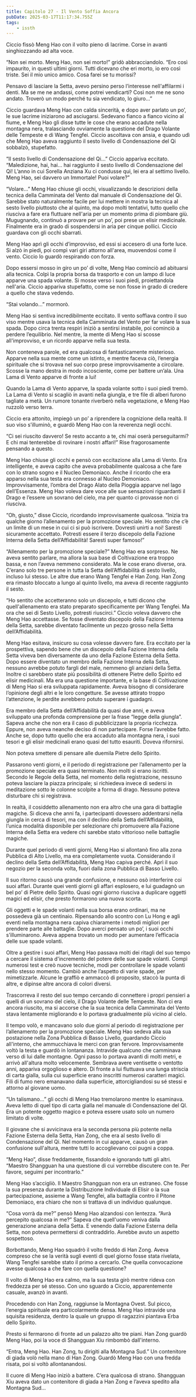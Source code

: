 ```yaml
---
title: Capitolo 27 - Il Vento Soffia Ancora
pubDate: 2025-03-17T11:17:34.755Z
tags:
    - issth
---
```



Ciccio fissò Meng Hao con il volto pieno di lacrime. Corse in avanti singhiozzando ad alta voce.


“Non sei morto. Meng Hao, non sei morto!” gridò abbracciandolo. “Ero così impaurito, in questi ultimi giorni. Tutti dicevano che eri morto, io ero così triste. Sei il mio unico amico. Cosa farei se tu morissi?


Pensavo di lasciare la Setta, avevo persino perso l’interesse nell'affilarmi i denti. Ma se me ne andassi, come potrei vendicarti? Così non me ne sono andato. Troverò un modo perché tu sia vendicato, lo giuro…”


Ciccio guardava Meng Hao con calda sincerità, e dopo aver parlato un po’, le sue lacrime iniziarono ad asciugarsi. Sedevano fianco a fianco vicino al fiume, e Meng Hao gli disse tutte le cose che erano accadute nella montagna nera, tralasciando ovviamente la questione del Drago Volante delle Tempeste e di Wang Tengfei. Ciccio ascoltava con ansia, e quando udì che Meng Hao aveva raggiunto il sesto livello di Condensazione del Qi sobbalzò, stupefatto.


“Il sesto livello di Condensazione del Qi…” Ciccio appariva eccitato. “Maledizione, hai, hai… hai raggiunto il sesto livello di Condensazione del Qi! L’anno in cui Sorella Anziana Xu ci condusse qui, lei era al settimo livello. Meng Hao, sei davvero un Immortale! Puoi volare?”


“Volare…” Meng Hao chiuse gli occhi, visualizzando le descrizioni della tecnica della Camminata del Vento dal manuale di Condensazione del Qi. Sarebbe stato naturalmente facile per lui mettere in mostra la tecnica al sesto livello piuttosto che al quinto, ma dopo molti tentativi, tutto quello che riusciva a fare era fluttuare nell'aria per un momento prima di piombare giù. Mugugnando, continuò a provare per un po’, poi prese un elisir medicinale. Finalmente era in grado di sospendersi in aria per cinque pollici. Ciccio guardava con gli occhi sbarrati.


Meng Hao aprì gli occhi d’improvviso, ed essi si accesero di una forte luce. Si alzò in piedi, poi compì vari giri attorno all'area, muovendosi come il vento. Ciccio lo guardò respirando con forza.


Dopo essersi mosso in giro un po’ di volte, Meng Hao cominciò ad abituarsi alla tecnica. Colpì la propria borsa da trasporto e con un lampo di luce apparve una spada volante. Si mosse verso i suoi piedi, proiettandola nell'aria. Ciccio appariva stupefatto, come se non fosse in grado di credere a quello che stava vedendo.


“Stai volando…” mormorò.


Meng Hao si sentiva incredibilmente eccitato. Il vento soffiava contro il suo viso mentre usava la tecnica della Camminata del Vento per far volare la sua spada. Dopo circa trenta respiri iniziò a sentirsi instabile, poi cominciò a perdere l’equilibrio. Nel mentre, la mente di Meng Hao si scosse all'improvviso, e un ricordo apparve nella sua testa.


Non conteneva parole, ed era qualcosa di fantasticamente misterioso. Apparve nella sua mente come un istinto, e mentre faceva ciò, l’energia spirituale che si trovava nel suo corpo prese improvvisamente a circolare. Scosse la mano destra in modo incosciente, come per battere un’ala. Una Lama di Vento apparve di fronte a lui!


Quando la Lama di Vento apparve, la spada volante sotto i suoi piedi tremò. La Lama di Vento si scagliò in avanti nella giungla, e tre file di alberi furono tagliate a metà. Un rumore tonante riverberò nella vegetazione, e Meng Hao ruzzolò verso terra.


Ciccio era attonito, impiegò un po’ a riprendere la cognizione della realtà. Il suo viso s’illuminò, e guardò Meng Hao con la reverenza negli occhi.


“Ci sei riuscito davvero! Se resto accanto a te, chi mai oserà perseguitarmi? E chi mai tenterebbe di rovinare i nostri affari!” Rise fragorosamente pensando a questo.


Meng Hao chiuse gli occhi e pensò con eccitazione alla Lama di Vento. Era intelligente, e aveva capito che aveva probabilmente qualcosa a che fare con lo strano sogno e il Nucleo Demoniaco. Anche il ricordo che era apparso nella sua testa era connesso al Nucleo Demoniaco. Improvvisamente, l’ombra del Drago Alato della Pioggia apparve nel lago dell’Essenza. Meng Hao voleva dare voce alle sue sensazioni riguardanti il Drago e l’essere un sovrano del cielo, ma per quanto ci provasse non ci riusciva.


“Oh, giusto,” disse Ciccio, ricordando improvvisamente qualcosa. “Inizia tra qualche giorno l’allenamento per la promozione speciale. Ho sentito che c’è un limite di un mese in cui ci si può iscrivere. Dovresti unirti a noi! Saresti sicuramente accettato. Potresti essere il terzo discepolo della Fazione Interna della Setta dell’Affidabilità! Saresti super famoso!”


“Allenamento per la promozione speciale?” Meng Hao era sorpreso. Ne aveva sentito parlare, ma allora la sua base di Coltivazione era troppo bassa, e non l’aveva nemmeno considerato. Ma le cose erano diverse, ora. C’erano solo tre persone in tutta la Setta dell’Affidabilità di sesto livello, incluso lui stesso. Le altre due erano Wang Tengfei e Han Zong. Han Zong era rimasto bloccato a lungo al quinto livello, ma aveva di recente raggiunto il sesto.


“Ho sentito che accetteranno solo un discepolo, e tutti dicono che quell'allenamento era stato preparato specificamente per Wang Tengfei. Ma ora che sei di Sesto Livello, potresti riuscirci.” Ciccio voleva davvero che Meng Hao accettasse. Se fosse diventato discepolo della Fazione Interna della Setta, sarebbe diventato facilmente un pezzo grosso nella Setta dell’Affidabilità.


Meng Hao esitava, insicuro su cosa volesse davvero fare. Era eccitato per la prospettiva, sapendo bene che un discepolo della Fazione Interna della Setta viveva ben diversamente da uno della Fazione Esterna della Setta. Dopo essere diventato un membro della Fazione Interna della Setta, nessuno avrebbe potuto fargli del male, nemmeno gli anziani della Setta. Inoltre ci sarebbero state più possibilità di ottenere Pietre dello Spirito ed elisir medicinali. Ma era una questione importante, e la base di Coltivazione di Meng Hao si era sviluppata rapidamente. Aveva bisogno di considerare l’opinione degli altri e le loro congetture. Se avesse attirato troppo l’attenzione, le perdite avrebbero potuto superare i guadagni.


Era membro della Setta dell’Affidabilità da quasi due anni, e aveva sviluppato una profonda comprensione per la frase “legge della giungla”. Sapeva anche che non era il caso di pubblicizzare la propria ricchezza. Eppure, non aveva neanche deciso di non partecipare. Forse l’avrebbe fatto. Anche se, dopo tutto quello che era accaduto alla montagna nera, i suoi tesori e gli elisir medicinali erano quasi del tutto esauriti. Doveva rifornirsi.


Non poteva smettere di pensare alle duemila Pietre dello Spirito.


Passarono venti giorni, e il periodo di registrazione per l’allenamento per la promozione speciale era quasi terminato. Non molti si erano iscritti. Secondo le Regole della Setta, nel momento della registrazione, nessuno poteva lasciare la piazza principale; si richiedeva invece di sedersi in meditazione sotto le colonne scolpite a forma di drago. Nessuno poteva disturbare chi si registrava.


In realtà, il cosiddetto allenamento non era altro che una gara di battaglie magiche. Si diceva che anni fa, i partecipanti dovessero addentrarsi nella giungla in cerca di tesori, ma con il declino della Setta dell’Affidabilità, l’unica modalità disponibile per selezionare chi promuovere alla Fazione Interna della Setta era vedere chi sarebbe stato vittorioso nelle battaglie magiche.


Durante quel periodo di venti giorni, Meng Hao si allontanò fino alla zona Pubblica di Alto Livello, ma era completamente vuota. Considerando il declino della Setta dell’Affidabilità, Meng Hao capiva perché. Aprì il suo negozio per la seconda volta, fuori dalla zona Pubblica di Basso Livello.


Il suo ritorno causò una grande confusione, e nessuno osò interferire coi suoi affari. Durante quei venti giorni gli affari esplosero, e lui guadagnò un bel po’ di Pietre dello Spirito. Quasi ogni giorno riusciva a duplicare oggetti magici ed elisir, che presto formarono una nuova scorta.


Gli oggetti e le spade volanti nella sua borsa erano ordinari, ma ne possedeva già un centinaio. Ripensando allo scontro con Lu Hong e agli eventi nella montagna nera capiva chiaramente i metodi migliori per prendere parte alle battaglie. Dopo averci pensato un po’, i suoi occhi s’illuminarono. Aveva appena trovato un modo per aumentare l’efficacia delle sue spade volanti.


Oltre a gestire i suoi affari, Meng Hao passava molti dei ritagli del suo tempo a cercare il sistema d'incremento del potere delle sue spade volanti. Compì numerosi test e creò nuove tecniche, modi per controllare le spade volanti nello stesso momento. Cambiò anche l’aspetto di varie spade, per mimetizzarle.  Alcune le graffiò e ammaccò di proposito, staccò la punta di altre, e dipinse altre ancora di colori diversi.


Trascorreva il resto del suo tempo cercando di connettere i propri pensieri a quelli di un sovrano del cielo, il Drago Volante delle Tempeste. Non ci era ancora riuscito, ma si accorse che la sua tecnica della Camminata del Vento stava lentamente migliorando e lo portava gradualmente più vicino al cielo.


Il tempo volò, e mancavano solo due giorni al periodo di registrazione per l’allenamento per la promozione speciale. Meng Hao sedeva alla sua postazione nella Zona Pubblica di Basso Livello, guardando Ciccio all'interno, che ammucchiava le merci con gran fervore. Improvvisamente voltò la testa e guardò in lontananza. Intravide qualcuno che camminava verso di lui dalle montagne. Ogni passo lo portava avanti di molti metri, e arrivò all'altura molto velocemente. Sembrava avere ventisette o ventotto anni, appariva orgoglioso e altero. Di fronte a lui fluttuava una lunga striscia di carta gialla, sulla cui superficie erano inscritti numerosi caratteri magici. Fili di fumo nero emanavano dalla superficie, attorcigliandosi su sé stessi e attorno al giovane uomo.


“Un talismano…” gli occhi di Meng Hao tremolarono mentre lo esaminava. Aveva letto di quel tipo di carta gialla nel manuale di Condensazione del QI. Era un potente oggetto magico e poteva essere usato solo un numero limitato di volte.


Il giovane che si avvicinava era la seconda persona più potente nella Fazione Esterna della Setta, Han Zong, che era al sesto livello di Condensazione del Qi. Nel momento in cui apparve, causò un gran confusione sull'altura, mentre tutti lo accoglievano coi pugni a coppa.


“Meng Hao”, disse freddamente, fissandolo e ignorando tutti gli altri. “Maestro Shangguan ha una questione di cui vorrebbe discutere con te. Per favore, seguimi per incontrarlo.”


Meng Hao s’accigliò. Il Maestro Shangguan non era un estraneo. Che fosse la sua presenza durante la Distribuzione Individuale di Elisir o la sua partecipazione, assieme a Wang Tengfei, alla battaglia contro il Pitone Demoniaco, era chiaro che non si trattava di un individuo qualunque.


“Cosa vorrà da me?” pensò Meng Hao alzandosi con lentezza. “Avrà percepito qualcosa in me?” Sapeva che quell'uomo veniva dalla generazione anziana della Setta. E venendo dalla Fazione Esterna della Setta, non poteva permettersi di contraddirlo. Avrebbe avuto un aspetto sospettoso.


Borbottando, Meng Hao squadrò il volto freddo di Han Zong. Aveva compreso che se la verità sugli eventi di quel giorno fosse stata rivelata, Wang Tengfei sarebbe stato il primo a cercarlo. Che quella convocazione avesse qualcosa a che fare con quella questione?


Il volto di Meng Hao era calmo, ma la sua testa girò mentre rideva con freddezza per sé stesso. Con uno sguardo a Ciccio, apparentemente casuale, avanzò in avanti.


Procedendo con Han Zong, raggiunse la Montagna Ovest. Sul picco, l’energia spirituale era particolarmente densa. Meng Hao intravide una squisita residenza, dentro la quale un gruppo di ragazzini piantava Erba dello Spirito.


Presto si fermarono di fronte ad un palazzo alto tre piani. Han Zong guardò Meng Hao, poi la voce di Shangguan Xiu rimbombò dall'interno.


“Entra, Meng Hao. Han Zong, tu dirigiti alla Montagna Sud.” Un contenitore di giada volò nella mano di Han Zong. Guardò Meng Hao con una fredda risata, poi si voltò allontanandosi.


Il cuore di Meng Hao iniziò a battere. C’era qualcosa di strano. Shangguan Xiu aveva dato un contenitore di giada a Han Zong e l’aveva spedito alla Montagna Sud…
                                


                                



